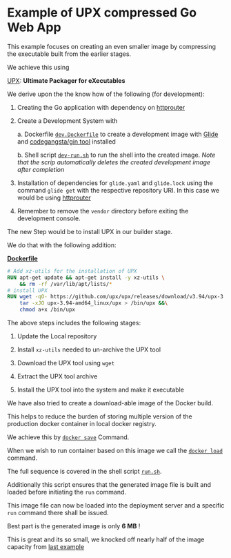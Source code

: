 # Example of UPX compressed Go Web App

This example focuses on creating an even smaller image by compressing the executable built from the earlier stages.

We achieve this using 

[UPX][4]:
**Ultimate Packager for eXecutables**

We derive upon the the know how of the following (for development):

  1. Creating the Go application with dependency on [httprouter][1]

  2. Create a Development System with 

       a. Dockerfile [`dev.Dockerfile`][9] to create a development image with [Glide][2] and [codegangsta/gin tool][3] installed

       b. Shell script [`dev-run.sh`][10] to run the shell into the created image. *Note that the scrip automatically deletes the created development image after completion*

  3. Installation of dependencies for `glide.yaml` and `glide.lock` using the command `glide get` with the respective repository URI. In this case we would be using [httprouter][1]

  4. Remember to remove the `vendor` directory before exiting the development console.

The new Step would be to install UPX in our builder stage.

We do that with the following addition:

[**Dockerfile**][11]

```Dockerfile
# Add xz-utils for the installation of UPX
RUN apt-get update && apt-get install -y xz-utils \
	&& rm -rf /var/lib/apt/lists/*
# install UPX
RUN wget -qO- https://github.com/upx/upx/releases/download/v3.94/upx-3.94-amd64_linux.tar.xz |\
    tar -xJO upx-3.94-amd64_linux/upx > /bin/upx &&\
	chmod a+x /bin/upx
```

The above steps includes the following stages:

 1. Update the Local repository

 2. Install `xz-utils` needed to un-archive the UPX tool

 3. Download the UPX tool using `wget`

 4. Extract the UPX tool archive

 5. Install the UPX tool into the system and make it executable

We have also tried to create a download-able image of the Docker build.

This helps to reduce the burden of storing multiple version of the production docker container in local docker registry.

We achieve this by [`docker save`][6] Command.

When we wish to run container based on this image we call the
[`docker load`][7] command.

The full sequence is covered in the shell script [`run.sh`][12].

Additionally this script ensures that the generated image file is built and loaded before initiating the `run` command.

This image file can now be loaded into the deployment server and a specific `run` command there shall be issued.

Best part is the generated image is only **6 MB** !

This is great and its so small, we knocked off nearly half of the image capacity from [last example][13]

<!---
	These are the Reference Links
-->

 [1]: https://github.com/julienschmidt/httprouter

 [2]: https://github.com/Masterminds/glide

 [3]: https://github.com/codegangsta/gin

 [4]: https://upx.github.io/

 [5]: https://blog.hasura.io/the-ultimate-guide-to-writing-dockerfiles-for-go-web-apps-336efad7012c

 [6]: https://docs.docker.com/engine/reference/commandline/save/

 [7]: https://docs.docker.com/engine/reference/commandline/load/

 [8]: https://docs.docker.com/config/containers/resource_constraints/

 [9]: https://github.com/boseji/dockerPlayground/tree/master/7_UPX_Compress_go_web_app/dev.Dockerfile

 [10]: https://github.com/boseji/dockerPlayground/tree/master/7_UPX_Compress_go_web_app/dev-run.sh

 [11]: https://github.com/boseji/dockerPlayground/tree/master/7_UPX_Compress_go_web_app/Dockerfile

 [12]: https://github.com/boseji/dockerPlayground/tree/master/7_UPX_Compress_go_web_app/run.sh

 [13]: https://github.com/boseji/dockerPlayground/tree/master/06_Multistage-Prod-build-go-web-app

